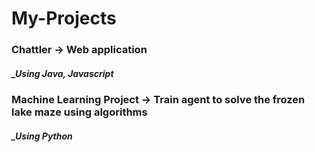 # My-Projects
### Chattler -> Web application
##### _Using Java, Javascript

### Machine Learning Project -> Train agent to solve the frozen lake maze using algorithms
##### _Using Python
